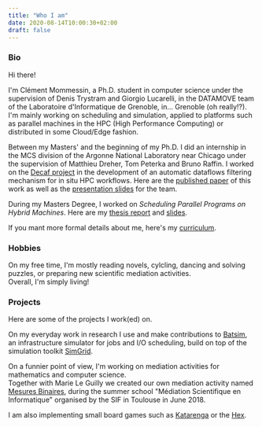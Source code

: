 ```yaml
---
title: "Who I am"
date: 2020-08-14T10:00:30+02:00
draft: false
---
```


### Bio

Hi there!

I'm Clément Mommessin, a Ph.D. student in computer science under the supervision of Denis Trystram and Giorgio Lucarelli, in the DATAMOVE team of the Laboratoire d'Informatique de Grenoble, in... Grenoble (oh really!?).  
I'm mainly working on scheduling and simulation, applied to platforms such as parallel machines in the HPC (High Performance Computing) or distributed in some Cloud/Edge fashion.

Between my Masters' and the beginning of my Ph.D. I did an internship in the MCS division of the Argonne National Laboratory near Chicago under the supervision of Matthieu Dreher, Tom Peterka and Bruno Raffin.
I worked on the [Decaf project](https://bitbucket.org/tpeterka1/decaf/src/master/) in the development of an automatic dataflows filtering mechanism for in situ HPC workflows.
Here are the [published paper](/files/decaf/contract_paper.pdf) of this work as well as the [presentation slides](/files/decaf/presentation.pdf) for the team.

During my Masters Degree, I worked on *Scheduling Parallel Programs on Hybrid Machines*.
Here are my [thesis report](/files/M2/report_M2_mommessin.pdf) and [slides](/files/M2/slides_M2_mommessin.pdf).


If you mant more formal details about me, here's my [curriculum](/files/resume_mommessin_2020.pdf).





### Hobbies

On my free time, I'm mostly reading novels, cylcling, dancing and solving puzzles, or preparing new scientific mediation activities.  
Overall, I'm simply living!





### Projects

Here are some of the projects I work(ed) on.

On my everyday work in research I use and make contributions to [Batsim](https://github.com/oar-team/batsim), an infrastructure simulator for jobs and I/O scheduling, build on top of the simulation toolkit [SimGrid](http://simgrid.gforge.inria.fr/).


On a funnier point of view, I'm working on mediation activities for mathematics and computer science.  
Together with Marie Le Guilly we created our own mediation activity named [Mesures Binaires](https://github.com/Mommessc/Mesures_binaires-binaires), during the summer school "Médiation Scientifique en Informatique" organised by the SIF in Toulouse in June 2018.


I am also implementing small board games such as [Katarenga](https://github.com/Henry38/Katarenga) or the [Hex](https://github.com/Mommessc/Hex).

